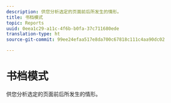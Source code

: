 ```yaml
---
description: 供您分析选定的页面前后所发生的情形。
title: 书档模式
topic: Reports
uuid: 0eea1c29-a11c-4f6b-b0fa-37c711680ede
translation-type: ht
source-git-commit: 99ee24efaa517e8da700c67818c111c4aa90dc02

---
```



# 书档模式

供您分析选定的页面前后所发生的情形。

